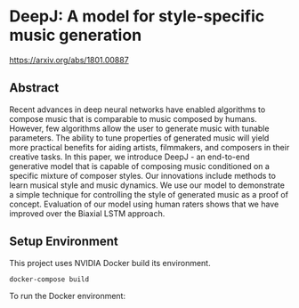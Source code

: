 # DeepJ: A model for style-specific music generation
https://arxiv.org/abs/1801.00887

## Abstract
Recent advances in deep neural networks have enabled algorithms to compose music that is comparable to music composed by humans. However, few algorithms allow the user to generate music with tunable parameters. The ability to tune properties of generated music will yield more practical benefits for aiding artists, filmmakers, and composers in their creative tasks. In this paper, we introduce DeepJ - an end-to-end generative model that is capable of composing music conditioned on a specific mixture of composer styles. Our innovations include methods to learn musical style and music dynamics. We use our model to demonstrate a simple technique for controlling the style of generated music as a proof of concept. Evaluation of our model using human raters shows that we have improved over the Biaxial LSTM approach.

## Setup Environment
This project uses NVIDIA Docker build its environment.

```
docker-compose build
```

To run the Docker environment:
